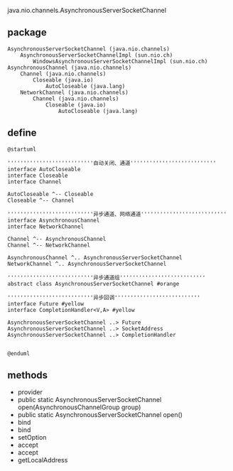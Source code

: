 java.nio.channels.AsynchronousServerSocketChannel

## package
```
AsynchronousServerSocketChannel (java.nio.channels)
    AsynchronousServerSocketChannelImpl (sun.nio.ch)
        WindowsAsynchronousServerSocketChannelImpl (sun.nio.ch)
AsynchronousChannel (java.nio.channels)
    Channel (java.nio.channels)
        Closeable (java.io)
            AutoCloseable (java.lang)
    NetworkChannel (java.nio.channels)
        Channel (java.nio.channels)
            Closeable (java.io)
                AutoCloseable (java.lang)
```

## define
```plantuml
@startuml

'''''''''''''''''''''''''''自动关闭、通道'''''''''''''''''''''''''''
interface AutoCloseable
interface Closeable
interface Channel

AutoCloseable ^-- Closeable
Closeable ^-- Channel

'''''''''''''''''''''''''''异步通道、网络通道'''''''''''''''''''''''''''
interface AsynchronousChannel
interface NetworkChannel

Channel ^-- AsynchronousChannel
Channel ^-- NetworkChannel

AsynchronousChannel ^.. AsynchronousServerSocketChannel
NetworkChannel ^.. AsynchronousServerSocketChannel

'''''''''''''''''''''''''''异步通道组'''''''''''''''''''''''''''
abstract class AsynchronousServerSocketChannel #orange

'''''''''''''''''''''''''''异步回调'''''''''''''''''''''''''''
interface Future #yellow
interface CompletionHandler<V,A> #yellow

AsynchronousServerSocketChannel ..> Future
AsynchronousServerSocketChannel ..> SocketAddress
AsynchronousServerSocketChannel ..> CompletionHandler


@enduml
```


## methods
* provider
* public static AsynchronousServerSocketChannel open(AsynchronousChannelGroup group)
* public static AsynchronousServerSocketChannel open()
* bind
* bind
* setOption
* accept
* accept
* getLocalAddress